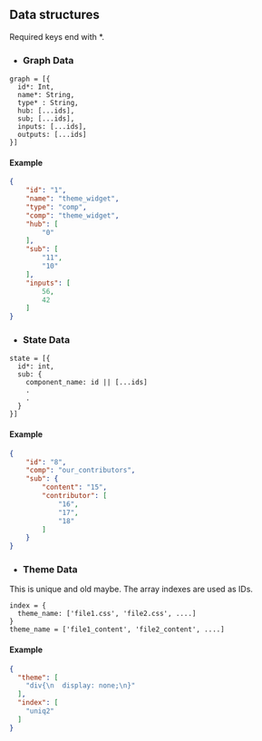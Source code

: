 ## Data structures
Required keys end with *.

- ### Graph Data
```
graph = [{
  id*: Int,
  name*: String,
  type* : String,
  hub: [...ids],
  sub; [...ids],
  inputs: [...ids],
  outputs: [...ids]
}]
```
#### Example
```JSON
{
    "id": "1",
    "name": "theme_widget",
    "type": "comp",
    "comp": "theme_widget",
    "hub": [
        "0"
    ],
    "sub": [
        "11",
        "10"
    ],
    "inputs": [
        56,
        42
    ]
}
```

- ### State Data
```
state = [{
  id*: int,
  sub: {
    component_name: id || [...ids]
    .
    .
  }
}]
```
#### Example
```JSON
{
    "id": "8",
    "comp": "our_contributors",
    "sub": {
        "content": "15",
        "contributor": [
            "16",
            "17",
            "18"
        ]
    }
}
```
- ### Theme Data
This is unique and old maybe. The array indexes are used as IDs.
```
index = {
  theme_name: ['file1.css', 'file2.css', ....]
}
theme_name = ['file1_content', 'file2_content', ....]
```
#### Example
```JSON
{
  "theme": [
    "div{\n  display: none;\n}"
  ],
  "index": [
    "uniq2"
  ]
}
```

